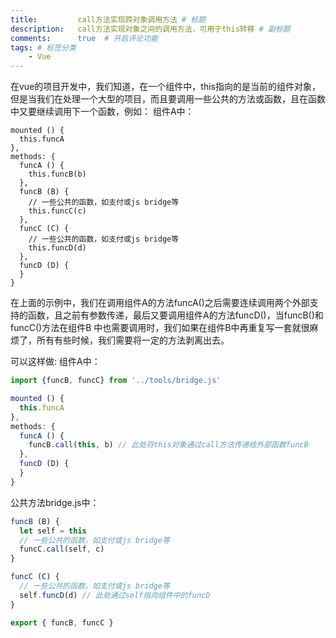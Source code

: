 ```yaml
---
title:         call方法实现跨对象调用方法 # 标题
description:   call方法实现对象之间的调用方法，可用于this转移 # 副标题
comments:      true  # 开启评论功能
tags: # 标签分类
    - Vue
---
```



在vue的项目开发中，我们知道，在一个组件中，this指向的是当前的组件对象，但是当我们在处理一个大型的项目，而且要调用一些公共的方法或函数，且在函数中又要继续调用下一个函数，例如：
组件A中：
```
mounted () {
  this.funcA
},
methods: {
  funcA () {
    this.funcB(b)
  },
  funcB (B) {
    // 一些公共的函数，如支付或js bridge等
    this.funcC(c)
  },
  funcC (C) {
    // 一些公共的函数，如支付或js bridge等
    this.funcD(d)
  },
  funcD (D) {
  }
}
```

在上面的示例中，我们在调用组件A的方法funcA()之后需要连续调用两个外部支持的函数，且之前有参数传递，最后又要调用组件A的方法funcD()，当funcB()和funcC()方法在组件B
中也需要调用时，我们如果在组件B中再重复写一套就很麻烦了，所有有些时候，我们需要将一定的方法剥离出去。


可以这样做:
组件A中：
```js
import {funcB, funcC} from '../tools/bridge.js'

mounted () {
  this.funcA
},
methods: {
  funcA () {
    funcB.call(this, b) // 此处将this对象通过call方法传递给外部函数funcB
  },
  funcD (D) {
  }
}
```

公共方法bridge.js中：
```js
funcB (B) {
  let self = this
  // 一些公共的函数，如支付或js bridge等
  funcC.call(self, c)
}

funcC (C) {
  // 一些公共的函数，如支付或js bridge等
  self.funcD(d) // 此处通过self指向组件中的funcD
}

export { funcB, funcC }
```